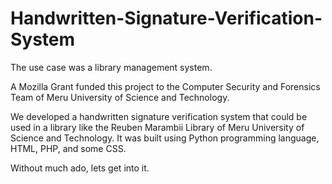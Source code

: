 # Handwritten-Signature-Verification-System
The use case was a library management system.

A Mozilla Grant funded this project to the Computer Security and Forensics Team of Meru University of Science and Technology.

We developed a handwritten signature verification system that could be used in a library like the Reuben Marambii Library of Meru University of Science and Technology.
It was built using Python programming language, HTML, PHP, and some CSS.

Without much ado, lets get into it.




